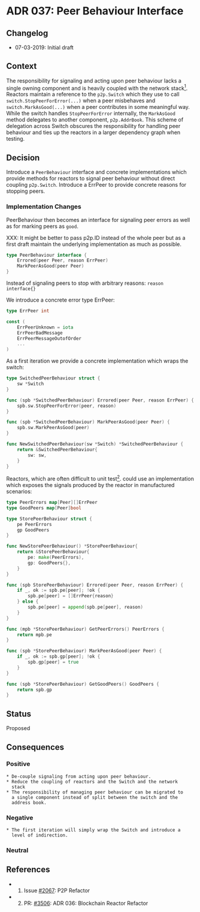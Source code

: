 # ADR 037: Peer Behaviour Interface

## Changelog
* 07-03-2019: Initial draft

## Context

The responsibility for signaling and acting upon peer behaviour lacks a single 
owning component and is heavily coupled with the network stack[<sup>1</sup>](#references). Reactors
maintain a reference to the `p2p.Switch` which they use to call 
`switch.StopPeerForError(...)` when a peer misbehaves and 
`switch.MarkAsGood(...)` when a peer contributes in some meaningful way. 
While the switch handles `StopPeerForError` internally, the `MarkAsGood` 
method delegates to another component, `p2p.AddrBook`. This scheme of delegation 
across Switch obscures the responsibility for handling peer behaviour
and ties up the reactors in a larger dependency graph when testing.

## Decision

Introduce a `PeerBehaviour` interface and concrete implementations which
provide methods for reactors to signal peer behaviour without direct
coupling `p2p.Switch`.  Introduce a ErrPeer to provide 
concrete reasons for stopping peers.

### Implementation Changes

PeerBehaviour then becomes an interface for signaling peer errors as well
as for marking peers as `good`.

XXX: It might be better to pass p2p.ID instead of the whole peer but as
a first draft maintain the underlying implementation as much as
possible.

```go
type PeerBehaviour interface {
    Errored(peer Peer, reason ErrPeer)
    MarkPeerAsGood(peer Peer)
}
```

Instead of signaling peers to stop with arbitrary reasons:
`reason interface{}` 

We introduce a concrete error type ErrPeer:
```go
type ErrPeer int

const (
    ErrPeerUnknown = iota
    ErrPeerBadMessage
    ErrPeerMessageOutofOrder
    ...
)
```

As a first iteration we provide a concrete implementation which wraps
the switch:
```go
type SwitchedPeerBehaviour struct {
    sw *Switch
}

func (spb *SwitchedPeerBehaviour) Errored(peer Peer, reason ErrPeer) {
    spb.sw.StopPeerForError(peer, reason)
}

func (spb *SwitchedPeerBehaviour) MarkPeerAsGood(peer Peer) {
    spb.sw.MarkPeerAsGood(peer)
}

func NewSwitchedPeerBehaviour(sw *Switch) *SwitchedPeerBehaviour {
    return &SwitchedPeerBehaviour{
        sw: sw,
    }
}
```

Reactors, which are often difficult to unit test[<sup>2</sup>](#references). could use an implementation which exposes the signals produced by the reactor in
manufactured scenarios:

```go
type PeerErrors map[Peer][]ErrPeer
type GoodPeers map[Peer]bool

type StorePeerBehaviour struct {
    pe PeerErrors
    gp GoodPeers
}

func NewStorePeerBehaviour() *StorePeerBehaviour{
    return &StorePeerBehaviour{
        pe: make(PeerErrors),
        gp: GoodPeers{},
    }
}

func (spb StorePeerBehaviour) Errored(peer Peer, reason ErrPeer) {
    if _, ok := spb.pe[peer]; !ok {
        spb.pe[peer] = []ErrPeer{reason}
    } else {
        spb.pe[peer] = append(spb.pe[peer], reason)
    }
}

func (mpb *StorePeerBehaviour) GetPeerErrors() PeerErrors {
    return mpb.pe
}

func (spb *StorePeerBehaviour) MarkPeerAsGood(peer Peer) {
    if _, ok := spb.gp[peer]; !ok {
        spb.gp[peer] = true
    }
}

func (spb *StorePeerBehaviour) GetGoodPeers() GoodPeers {
    return spb.gp
}
```

## Status

Proposed

## Consequences

### Positive

    * De-couple signaling from acting upon peer behaviour.
    * Reduce the coupling of reactors and the Switch and the network
      stack
    * The responsibility of managing peer behaviour can be migrated to
      a single component instead of split between the switch and the
      address book.

### Negative

    * The first iteration will simply wrap the Switch and introduce a
      level of indirection.

### Neutral

## References

* 1. Issue [#2067](https://github.com/tendermint/tendermint/issues/2067): P2P Refactor
* 2. PR: [#3506](https://github.com/tendermint/tendermint/pull/3506): ADR 036: Blockchain Reactor Refactor

